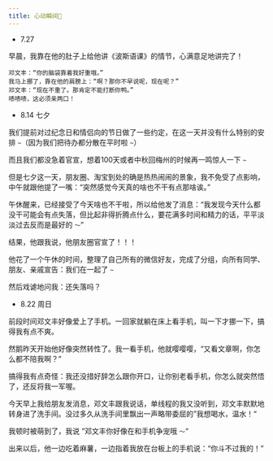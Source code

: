 ```yaml
---
title: 心动瞬间💓
---
```


- 7.27

早晨，我靠在他的肚子上给他讲《波斯语课》的情节，心满意足地讲完了！

```
邓文丰：“你的脑袋靠着我好重哦。”
我马上挪了，靠在他的肩膀上：“啊？那你不早说呢，现在呢？”
邓文丰：“现在不重了。那肯定不能打断你鸭。”
啧啧啧，这必须亲两口！
```

- 8.14 七夕

我们提前对过纪念日和情侣向的节日做了一些约定，在这一天并没有什么特别的安排 `~`（因为我们把待办都分散在平时啦 `~`）

而且我们都没急着官宣，想着100天或者中秋回梅州的时候再一鸣惊人一下 `~`

但是七夕这一天，朋友圈、淘宝到处的确是热热闹闹的景象，我不免受了点影响，中午就跟他提了一嘴：“突然感觉今天真的啥也不干有点那啥诶。”

午休醒来，已经接受了今天啥也不干啦，所以给他发了消息：“我发现今天什么都没干可能会有点失落，但比起非得折腾点什么，要花满多时间和精力的话，平平淡淡过去反而是最好的 `～`”

结果，他跟我说，他朋友圈官宣了！！！

他花了一个午休的时间，整理了自己所有的微信好友，完成了分组，向所有同学、朋友、亲戚宣告：我们在一起了 `~`

然后戏谑地问我：还失落吗？

- 8.22 周日

前段时间邓文丰好像爱上了手机。一回家就躺在床上看手机，叫一下才挪一下，搞得我有点不爽。

然鹅昨天开始他好像突然转性了。我一看手机，他就嘤嘤嘤，“又看文章啊，你怎么都不陪我啊？”

搞得我有点奇怪：我还没措好辞怎么跟你开口，让你别老看手机，你怎么就突然悟了，还反将我一军喔。

今天早上我给朋友发消息，邓文丰跟我说话，单线程的我又没听到，邓文丰默默地转身进了洗手间。没过多久从洗手间里飘出一声略带委屈的”我想喝水，温水！“

我顿时被萌到了，我说 ”邓文丰你好像在和手机争宠哦 `～`“

出来以后，他一边吃着麻薯，一边指着我放在台板上的手机说：“你斗不过我的！”
